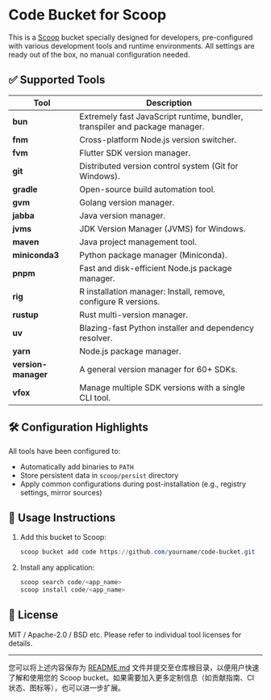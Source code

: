 # Code Bucket for Scoop

This is a [Scoop](https://scoop.sh/) bucket specially designed for developers, pre-configured with various development tools and runtime environments. All settings are ready out of the box, no manual configuration needed.

## ✅ Supported Tools

| Tool                 | Description                                                                 |
| -------------------- | --------------------------------------------------------------------------- |
| **bun**              | Extremely fast JavaScript runtime, bundler, transpiler and package manager. |
| **fnm**              | Cross-platform Node.js version switcher.                                    |
| **fvm**              | Flutter SDK version manager.                                                |
| **git**              | Distributed version control system (Git for Windows).                       |
| **gradle**           | Open-source build automation tool.                                          |
| **gvm**              | Golang version manager.                                                     |
| **jabba**            | Java version manager.                                                       |
| **jvms**             | JDK Version Manager (JVMS) for Windows.                                     |
| **maven**            | Java project management tool.                                               |
| **miniconda3**       | Python package manager (Miniconda).                                         |
| **pnpm**             | Fast and disk-efficient Node.js package manager.                            |
| **rig**              | R installation manager: Install, remove, configure R versions.              |
| **rustup**           | Rust multi-version manager.                                                 |
| **uv**               | Blazing-fast Python installer and dependency resolver.                      |
| **yarn**             | Node.js package manager.                                                    |
| **version-manager**  | A general version manager for 60+ SDKs.                                     |
| **vfox**             | Manage multiple SDK versions with a single CLI tool.                        |

## 🛠 Configuration Highlights

All tools have been configured to:

* Automatically add binaries to `PATH`
* Store persistent data in `scoop/persist` directory
* Apply common configurations during post-installation (e.g., registry settings, mirror sources)

## 🧪 Usage Instructions

1. Add this bucket to Scoop:
    ```powershell
   scoop bucket add code https://github.com/yourname/code-bucket.git
   ```
2. Install any application:
    ```powershell
   scoop search code/<app_name>
   scoop install code/<app_name>
   ```

## 📄 License

MIT / Apache-2.0 / BSD etc. Please refer to individual tool licenses for details.

---

您可以将上述内容保存为 [README.md](javascript:void(0)) 文件并提交至仓库根目录，以便用户快速了解和使用您的 Scoop bucket。如果需要加入更多定制信息（如贡献指南、CI 状态、图标等），也可以进一步扩展。
